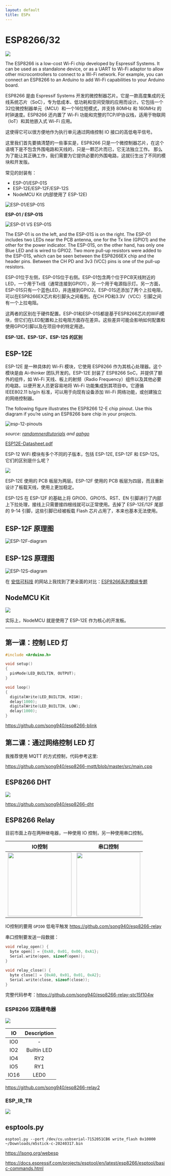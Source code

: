```yaml
---
layout: default
title: ESPx
---
```


# ESP8266/32

![](https://i0.wp.com/randomnerdtutorials.com/wp-content/uploads/2022/10/ESP8266-Getting.jpg)

The ESP8266 is a low-cost Wi-Fi chip developed by Espressif Systems. It can be used as a standalone device, or as a UART to Wi-Fi adaptor to allow other microcontrollers to connect to a Wi-Fi network. For example, you can connect an ESP8266 to an Arduino to add Wi-Fi capabilities to your Arduino board.

ESP8266 是由 Espressif Systems 开发的微控制器芯片。它是一款高度集成的无线系统芯片（SoC），专为低成本、低功耗和空间受限的应用而设计。它包括一个32位微控制器单元（MCU）和一个16位短模式，并支持 80MHz 和 160MHz 的时钟速度。ESP8266 还内置了 Wi-Fi 功能和完整的TCP/IP协议栈，适用于物联网（IoT）和其他嵌入式 Wi-Fi 应用。

这使得它可以很方便地作为执行单元通过网络控制 IO 接口的高低电平信号。

这里我们首先要搞清楚的一些事实是，ESP8266 只是一个微控制器芯片，在这个语境下是不包含外围电路和天线的，只是一颗芯片而已，它无法独立工作。
那么为了能让其正确工作，我们需要为它提供必要的外围电路，这就衍生出了不同的模块和开发版。

常见的封装有：

- ESP-01/ESP-01S
- ESP-12E/ESP-12F/ESP-12S
- NodeMCU Kit (内部使用了 ESP-12E)

![ESP-01/ESP-01S](https://res.utmel.com/Images/UEditor/32c98dcd-7392-419f-b534-8cab6aab720e.jpg)

**ESP-01 / ESP-01S**

![ESP-01 VS ESP-01S](https://res.utmel.com/Images/UEditor/3b84ca6f-e691-478e-a7ff-6648c37b50cf.jpg)

The ESP-01 is on the left, and the ESP-01S is on the right. The ESP-01  includes two LEDs near the PCB antenna, one for the Tx line (GPIO1) and the other for the power indicator. The ESP-01S, on the other hand, has only one Blue LED and is wired to GPIO2. Two more pull-up resistors were added to the ESP-01S, which can be seen between the ESP8266EX chip and the header pins. Between the CH PD and 3v3 (VCC) pins is one of the pull-up resistors.

ESP-01位于左侧，ESP-01S位于右侧。ESP-01包含两个位于PCB天线附近的LED，一个用于Tx线（通常连接到GPIO1），另一个用于电源指示灯。另一方面，ESP-01S只有一个蓝色LED，并连接到GPIO2。ESP-01S还添加了两个上拉电阻，可以在ESP8266EX芯片和引脚头之间看到。在CH PD和3.3V（VCC）引脚之间有一个上拉电阻。

这两者的区别在于硬件配置。ESP-01和ESP-01S都是基于ESP8266芯片的WiFi模块，但它们在LED配置和上拉电阻方面存在差异。这些差异可能会影响如何配置和使用GPIO引脚以及在项目中的特定用途。

**ESP-12E、ESP-12F、ESP-12S 的区别**

## ESP-12E

ESP-12E 是一种具体的 Wi-Fi 模块，它使用 ESP8266 作为其核心处理器。这个模块是由 Ai-thinker 团队开发的。ESP-12E 封装了 ESP8266 SoC，并提供了额外的组件，如 Wi-Fi 天线、板上的射频（Radio Frequency）组件以及其他必要的电路，以便开发人员更容易地将 Wi-Fi 功能集成到其项目中。它遵循 IEEE802.11 b/g/n 标准，可以用于向现有设备添加 Wi-Fi 网络功能，或创建独立的网络控制器。

The following figure illustrates the ESP8266 12-E chip pinout. Use this diagram if you’re using an ESP8266 bare chip in your projects.

![esp-12-pinouts](https://www.aahgo.com/wp-content/uploads/2022/10/esp-12-pinouts.png)

_source: [randomnerdtutorials](https://randomnerdtutorials.com/) and [aahgo](https://www.aahgo.com/post/437.html)_

[ESP12E-Datasheet.pdf](https://components101.com/sites/default/files/2021-09/ESP12E-Datasheet.pdf)

ESP-12 WiFi 模块有多个不同的子版本，包括 ESP-12E, ESP-12F 和 ESP-12S。它们的区别是什么呢？

![](https://www.aahgo.com/wp-content/uploads/2022/10/esp-12-all-1.jpg)

ESP-12E 使用的 PCB 板层为两层。ESP-12F 使用的 PCB 板层为四层，而且重新设计了板载天线，使用上更加稳定。

ESP-12S 在 ESP-12F 的基础上将 GPIO0、GPIO15、RST、EN 引脚进行了内部上下拉处理，接线上只需要接四根线就可以正常使用。去掉了 ESP-12E/12F 尾部的 9-14 引脚，这些引脚已经被板载 Flash 芯片占用了，本来也基本无法使用。

## ESP-12F 原理图

![ESP-12F-diagram](https://www.aahgo.com/wp-content/uploads/2022/10/ESP-12F-diagram.png)

## ESP-12S 原理图

![ESP-12S-diagram](https://www.aahgo.com/wp-content/uploads/2022/10/ESP-12S-diagram.png)

在 [安信可科技](ai-thinker.com) 的网站上我找到了更全面的对比：[ESP8266系列模组专题](https://docs.ai-thinker.com/esp8266)

## NodeMCU Kit

![](https://i0.wp.com/randomnerdtutorials.com/wp-content/uploads/2019/05/ESP8266-NodeMCU-kit-12-E-pinout-gpio-pin.png)

实际上，NodeMCU 就是使用了 ESP-12E 作为核心的开发板。

---

## 第一课：控制 LED 灯

```c
#include <Arduino.h>

void setup()
{
  pinMode(LED_BUILTIN, OUTPUT);
}

void loop()
{
  digitalWrite(LED_BUILTIN, HIGH);
  delay(1000);
  digitalWrite(LED_BUILTIN, LOW);
  delay(1000);
}
```

<https://github.com/song940/esp8266-blink>

## 第二课：通过网络控制 LED 灯

我推荐使用 MQTT 的方式控制，代码参考这里:

<https://github.com/song940/esp8266-mqtt/blob/master/src/main.cpp>

## ESP8266 DHT

![](https://m.media-amazon.com/images/I/514KLFg67gL.jpg)

<https://github.com/song940/esp8266-dht>

## ESP8266 Relay

目前市面上存在两种继电器，一种使用 IO 控制，另一种使用串口控制。

|IO控制|串口控制|
|:---:|:---:|
<img src="https://m.media-amazon.com/images/I/61aUa18F8KL._SX522_.jpg" width="200" /> | <img width="200" src="https://m.media-amazon.com/images/I/61YHmAi5G3L._AC_UF1000,1000_QL80_.jpg" /> |

IO控制的要用 `GPIO0` 低电平触发 <https://github.com/song940/esp8266-relay>

串口控制要发送一段数据：

```c
void relay_open() {
  byte open[] = {0xA0, 0x01, 0x00, 0xA1};
  Serial.write(open, sizeof(open));
} 

void relay_close() {
  byte close[] = {0xA0, 0x01, 0x01, 0xA2};
  Serial.write(close, sizeof(close));
}
```

完整代码参考：<https://github.com/song940/esp8266-relay-stc15f104w>

### ESP8266 双路继电器

![](https://i.ebayimg.com/images/g/uLQAAOSwW-Jj2ztp/s-l1600.jpg)

|IO|Description|
|:---:|:---:|
|IO0|-|
|IO2| Builtin LED|
|IO4|RY2|
|IO5|RY1|
|IO16|LED0|

<https://github.com/song940/esp8266-relay2>

### ESP_IR_TR

![](https://ae01.alicdn.com/kf/S7c37a1d55ab545909dca7446ff60997cZ/ESP8285-ESP-01M-IR-Transceiver-Wifi-Wireless-Module-Remote-Control-Switch-Development-Learning-Board-esp-8285.jpg_Q90.jpg_.webp)

## esptools.py


```shell
esptool.py --port /dev/cu.usbserial-7152051CB6 write_flash 0x10000 ~/Downloads/m5stick-c-20240317.bin
```

<https://lsong.org/webesp>

<https://docs.espressif.com/projects/esptool/en/latest/esp8266/esptool/basic-commands.html>
